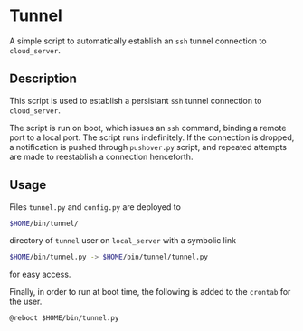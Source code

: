 # Tunnel

A simple script to automatically establish an `ssh` tunnel connection
to `cloud_server`.

## Description

This script is used to establish a persistant `ssh` tunnel connection
to `cloud_server`.

The script is run on boot, which issues an `ssh` command,
binding a remote port to a local port. The script runs indefinitely.
If the connection is dropped, a notification is pushed through `pushover.py`
script, and repeated attempts are made to reestablish a connection henceforth.

## Usage

Files `tunnel.py` and `config.py` are deployed to

```sh
$HOME/bin/tunnel/
```

directory of `tunnel` user on `local_server` with a symbolic link

```sh
$HOME/bin/tunnel.py -> $HOME/bin/tunnel/tunnel.py
```

for easy access.

Finally, in order to run at boot time, the following is added to the `crontab`
for the user.

```
@reboot $HOME/bin/tunnel.py
```
